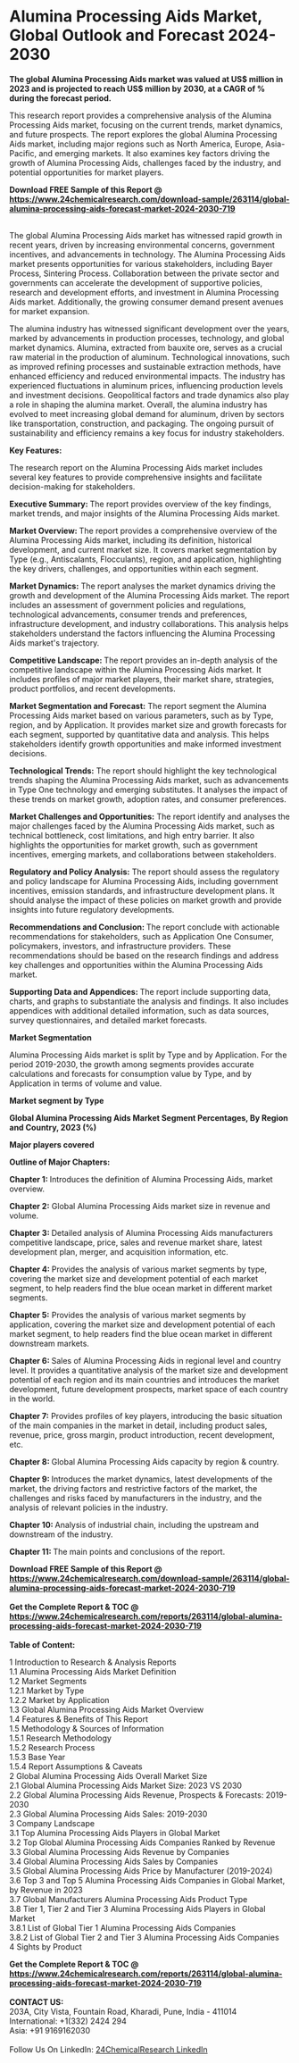 <h1>Alumina Processing Aids Market, Global Outlook and Forecast 2024-2030</h1><p><strong>The global Alumina Processing Aids market was valued at US$ million in 2023 and is projected to reach US$ million by 2030, at a CAGR of % during the forecast period.</strong></p><p>
</p><p>This research report provides a comprehensive analysis of the Alumina Processing Aids market, focusing on the current trends, market dynamics, and future prospects. The report explores the global Alumina Processing Aids market, including major regions such as North America, Europe, Asia-Pacific, and emerging markets. It also examines key factors driving the growth of Alumina Processing Aids, challenges faced by the industry, and potential opportunities for market players.</p><div><b>Download FREE Sample of this Report @ 
            <a href="https://www.24chemicalresearch.com/download-sample/263114/global-alumina-processing-aids-forecast-market-2024-2030-719">
            https://www.24chemicalresearch.com/download-sample/263114/global-alumina-processing-aids-forecast-market-2024-2030-719</a></b></div><br><p>
The global Alumina Processing Aids market has witnessed rapid growth in recent years, driven by increasing environmental concerns, government incentives, and advancements in technology. The Alumina Processing Aids market presents opportunities for various stakeholders, including Bayer Process, Sintering Process. Collaboration between the private sector and governments can accelerate the development of supportive policies, research and development efforts, and investment in Alumina Processing Aids market. Additionally, the growing consumer demand present avenues for market expansion.</p><p>
The alumina industry has witnessed significant development over the years, marked by advancements in production processes, technology, and global market dynamics. Alumina, extracted from bauxite ore, serves as a crucial raw material in the production of aluminum. Technological innovations, such as improved refining processes and sustainable extraction methods, have enhanced efficiency and reduced environmental impacts. The industry has experienced fluctuations in aluminum prices, influencing production levels and investment decisions. Geopolitical factors and trade dynamics also play a role in shaping the alumina market. Overall, the alumina industry has evolved to meet increasing global demand for aluminum, driven by sectors like transportation, construction, and packaging. The ongoing pursuit of sustainability and efficiency remains a key focus for industry stakeholders.</p><p>
<strong>Key Features:</strong></p><p>
The research report on the Alumina Processing Aids market includes several key features to provide comprehensive insights and facilitate decision-making for stakeholders.</p><p>
<strong>Executive Summary: </strong>The report provides overview of the key findings, market trends, and major insights of the Alumina Processing Aids market.</p><p>
<strong>Market Overview: </strong>The report provides a comprehensive overview of the Alumina Processing Aids market, including its definition, historical development, and current market size. It covers market segmentation by Type (e.g., Antiscalants, Flocculants), region, and application, highlighting the key drivers, challenges, and opportunities within each segment.</p><p>
<strong>Market Dynamics:</strong> The report analyses the market dynamics driving the growth and development of the Alumina Processing Aids market. The report includes an assessment of government policies and regulations, technological advancements, consumer trends and preferences, infrastructure development, and industry collaborations. This analysis helps stakeholders understand the factors influencing the Alumina Processing Aids market's trajectory.</p><p>
<strong>Competitive Landscape: </strong>The report provides an in-depth analysis of the competitive landscape within the Alumina Processing Aids market. It includes profiles of major market players, their market share, strategies, product portfolios, and recent developments.</p><p>
<strong>Market Segmentation and Forecast:</strong> The report segment the Alumina Processing Aids market based on various parameters, such as by Type, region, and by Application. It provides market size and growth forecasts for each segment, supported by quantitative data and analysis. This helps stakeholders identify growth opportunities and make informed investment decisions.</p><p>
<strong>Technological Trends:</strong> The report should highlight the key technological trends shaping the Alumina Processing Aids market, such as advancements in Type One technology and emerging substitutes. It analyses the impact of these trends on market growth, adoption rates, and consumer preferences.</p><p>
<strong>Market Challenges and Opportunities:</strong> The report identify and analyses the major challenges faced by the Alumina Processing Aids market, such as technical bottleneck, cost limitations, and high entry barrier. It also highlights the opportunities for market growth, such as government incentives, emerging markets, and collaborations between stakeholders.</p><p>
<strong>Regulatory and Policy Analysis:</strong> The report should assess the regulatory and policy landscape for Alumina Processing Aids, including government incentives, emission standards, and infrastructure development plans. It should analyse the impact of these policies on market growth and provide insights into future regulatory developments.</p><p>
<strong>Recommendations and Conclusion: </strong>The report conclude with actionable recommendations for stakeholders, such as Application One Consumer, policymakers, investors, and infrastructure providers. These recommendations should be based on the research findings and address key challenges and opportunities within the Alumina Processing Aids market.</p><p>
<strong>Supporting Data and Appendices: </strong>The report include supporting data, charts, and graphs to substantiate the analysis and findings. It also includes appendices with additional detailed information, such as data sources, survey questionnaires, and detailed market forecasts.</p><p>
<strong>Market Segmentation</strong></p><p>
Alumina Processing Aids market is split by Type and by Application. For the period 2019-2030, the growth among segments provides accurate calculations and forecasts for consumption value by Type, and by Application in terms of volume and value.</p><p>
<strong>Market segment by Type</strong></p><p>
</p><p>
</p><p><strong>Global Alumina Processing Aids Market Segment Percentages, By Region and Country, 2023 (%)</strong></p><p>
</p><p>
</p><p><strong>Major players covered</strong></p><p>
</p><p>
</p><p><strong>Outline of Major Chapters:</strong></p><p>
<strong>Chapter 1: </strong>Introduces the definition of Alumina Processing Aids, market overview.</p><p>
<strong>Chapter 2:</strong> Global Alumina Processing Aids market size in revenue and volume.</p><p>
<strong>Chapter 3: </strong>Detailed analysis of Alumina Processing Aids manufacturers competitive landscape, price, sales and revenue market share, latest development plan, merger, and acquisition information, etc.</p><p>
<strong>Chapter 4: </strong>Provides the analysis of various market segments by type, covering the market size and development potential of each market segment, to help readers find the blue ocean market in different market segments.</p><p>
<strong>Chapter 5:</strong> Provides the analysis of various market segments by application, covering the market size and development potential of each market segment, to help readers find the blue ocean market in different downstream markets.</p><p>
<strong>Chapter 6: </strong>Sales of Alumina Processing Aids in regional level and country level. It provides a quantitative analysis of the market size and development potential of each region and its main countries and introduces the market development, future development prospects, market space of each country in the world.</p><p>
<strong>Chapter 7:</strong> Provides profiles of key players, introducing the basic situation of the main companies in the market in detail, including product sales, revenue, price, gross margin, product introduction, recent development, etc.</p><p>
<strong>Chapter 8: </strong>Global Alumina Processing Aids capacity by region &amp; country.</p><p>
<strong>Chapter 9: </strong>Introduces the market dynamics, latest developments of the market, the driving factors and restrictive factors of the market, the challenges and risks faced by manufacturers in the industry, and the analysis of relevant policies in the industry.</p><p>
<strong>Chapter 10: </strong>Analysis of industrial chain, including the upstream and downstream of the industry.</p><p>
<strong>Chapter 11: </strong>The main points and conclusions of the report.</p><div><b>Download FREE Sample of this Report @ 
            <a href="https://www.24chemicalresearch.com/download-sample/263114/global-alumina-processing-aids-forecast-market-2024-2030-719">
            https://www.24chemicalresearch.com/download-sample/263114/global-alumina-processing-aids-forecast-market-2024-2030-719</a></b></div><br><div><b>Get the Complete Report & TOC @ 
            <a href="https://www.24chemicalresearch.com/reports/263114/global-alumina-processing-aids-forecast-market-2024-2030-719">
            https://www.24chemicalresearch.com/reports/263114/global-alumina-processing-aids-forecast-market-2024-2030-719</a></b></div><br>
            <b>Table of Content:</b><p>1 Introduction to Research & Analysis Reports<br />
    1.1 Alumina Processing Aids Market Definition<br />
    1.2 Market Segments<br />
        1.2.1 Market by Type<br />
        1.2.2 Market by Application<br />
    1.3 Global Alumina Processing Aids Market Overview<br />
    1.4 Features & Benefits of This Report<br />
    1.5 Methodology & Sources of Information<br />
        1.5.1 Research Methodology<br />
        1.5.2 Research Process<br />
        1.5.3 Base Year<br />
        1.5.4 Report Assumptions & Caveats<br />
2 Global Alumina Processing Aids Overall Market Size<br />
    2.1 Global Alumina Processing Aids Market Size: 2023 VS 2030<br />
    2.2 Global Alumina Processing Aids Revenue, Prospects & Forecasts: 2019-2030<br />
    2.3 Global Alumina Processing Aids Sales: 2019-2030<br />
3 Company Landscape<br />
    3.1 Top Alumina Processing Aids Players in Global Market<br />
    3.2 Top Global Alumina Processing Aids Companies Ranked by Revenue<br />
    3.3 Global Alumina Processing Aids Revenue by Companies<br />
    3.4 Global Alumina Processing Aids Sales by Companies<br />
    3.5 Global Alumina Processing Aids Price by Manufacturer (2019-2024)<br />
    3.6 Top 3 and Top 5 Alumina Processing Aids Companies in Global Market, by Revenue in 2023<br />
    3.7 Global Manufacturers Alumina Processing Aids Product Type<br />
    3.8 Tier 1, Tier 2 and Tier 3 Alumina Processing Aids Players in Global Market<br />
        3.8.1 List of Global Tier 1 Alumina Processing Aids Companies<br />
        3.8.2 List of Global Tier 2 and Tier 3 Alumina Processing Aids Companies<br />
4 Sights by Product</p><div><b>Get the Complete Report & TOC @ 
            <a href="https://www.24chemicalresearch.com/reports/263114/global-alumina-processing-aids-forecast-market-2024-2030-719">
            https://www.24chemicalresearch.com/reports/263114/global-alumina-processing-aids-forecast-market-2024-2030-719</a></b></div><br><b>CONTACT US:</b><br>
            203A, City Vista, Fountain Road, Kharadi, Pune, India - 411014<br>
            International: +1(332) 2424 294<br>
            Asia: +91 9169162030 <br><br>
            Follow Us On LinkedIn: <a href="https://www.linkedin.com/company/24chemicalresearch/">24ChemicalResearch LinkedIn</a>